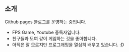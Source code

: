 
## 소개

Github pages 블로그를 운영하는 중입니다.
* FPS Game, Youtube 중독자입니다. 
* 친구들과 모여 같이 게임하는 것을 좋아합니다.
* 아직은 잘 모르지만 프로그래밍을 열심히 배우고 있습니다. :D
